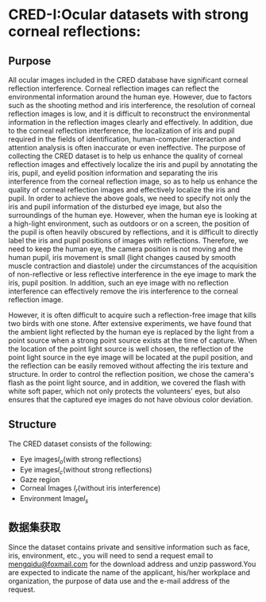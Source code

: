 # CRED-I:Ocular datasets with strong corneal reflections:
## Purpose
  All ocular images included in the CRED database have significant corneal reflection interference. Corneal reflection images can reflect the environmental information around the human eye. However, due to factors such as the shooting method and iris interference, the resolution of corneal reflection images is low, and it is difficult to reconstruct the environmental information in the reflection images clearly and effectively. In addition, due to the corneal reflection interference, the localization of iris and pupil required in the fields of identification, human-computer interaction and attention analysis is often inaccurate or even ineffective. The purpose of collecting the CRED dataset is to help us enhance the quality of corneal reflection images and effectively localize the iris and pupil by annotating the iris, pupil, and eyelid position information and separating the iris interference from the corneal reflection image, so as to help us enhance the quality of corneal reflection images and effectively localize the iris and pupil.
In order to achieve the above goals, we need to specify not only the iris and pupil information of the disturbed eye image, but also the surroundings of the human eye. However, when the human eye is looking at a high-light environment, such as outdoors or on a screen, the position of the pupil is often heavily obscured by reflections, and it is difficult to directly label the iris and pupil positions of images with reflections. Therefore, we need to keep the human eye, the camera position is not moving and the human pupil, iris movement is small (light changes caused by smooth muscle contraction and diastole) under the circumstances of the acquisition of non-reflective or less reflective interference in the eye image to mark the iris, pupil position. In addition, such an eye image with no reflection interference can effectively remove the iris interference to the corneal reflection image.

  However, it is often difficult to acquire such a reflection-free image that kills two birds with one stone. After extensive experiments, we have found that the ambient light reflected by the human eye is replaced by the light from a point source when a strong point source exists at the time of capture. When the location of the point light source is well chosen, the reflection of the point light source in the eye image will be located at the pupil position, and the reflection can be easily removed without affecting the iris texture and structure. In order to control the reflection position, we chose the camera's flash as the point light source, and in addition, we covered the flash with white soft paper, which not only protects the volunteers' eyes, but also ensures that the captured eye images do not have obvious color deviation.
## Structure
The CRED dataset consists of the following:
- Eye images$I_o$(with strong reflections)
- Eye images$I_c$(without strong reflections)
- Gaze region
- Corneal Images $I_r$(without iris interference)
- Environment Image$I_s$
## 数据集获取
Since the dataset contains private and sensitive information such as face, iris, environment, etc., you will need to send a request email to mengqidu@foxmail.com for the download address and unzip password.You are expected to indicate the name of the applicant, his/her workplace and organization, the purpose of data use and the e-mail address of the request.
